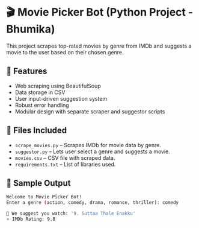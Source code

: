 # 🎬 Movie Picker Bot (Python Project - Bhumika)

This project scrapes top-rated movies by genre from IMDb and suggests a movie to the user based on their chosen genre.

## 📌 Features

- Web scraping using BeautifulSoup
- Data storage in CSV
- User input-driven suggestion system
- Robust error handling
- Modular design with separate scraper and suggestor scripts

## 📁 Files Included

- `scrape_movies.py` – Scrapes IMDb for movie data by genre.
- `suggestor.py` – Lets user select a genre and suggests a movie.
- `movies.csv` – CSV file with scraped data.
- `requirements.txt` – List of libraries used.

## 🧪 Sample Output

```bash
Welcome to Movie Picker Bot!
Enter a genre (action, comedy, drama, romance, thriller): comedy

🎥 We suggest you watch: '9. Suttaa Thale Enakku'
⭐ IMDb Rating: 9.8

